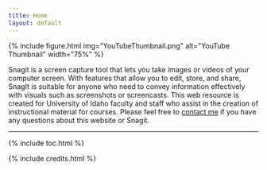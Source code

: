```yaml
---
title: Home
layout: default
---
```


{% include figure.html img="YouTubeThumbnail.png" alt="YouTube Thumbnail" width="75%" %}

Snagit is a screen capture tool that lets you take images or videos of your computer screen. With features that allow you to edit, store, and share, SnagIt is suitable for anyone who need to convey information effectively with visuals such as screenshots or screencasts. 
This web resource is created for University of Idaho faculty and staff who assist in the creation of instructional material for courses. Please feel free to <a href = "mailto: hanwendong@uidaho.edu">contact me</a> if you have any questions about this website or Snagit. 

------
{% include toc.html %}

{% include credits.html %}
